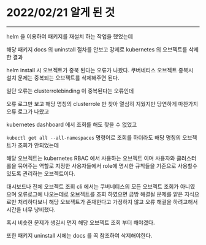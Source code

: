 # 2022/02/21 알게 된 것

---

helm 을 이용하여 패키지를 재설치 하는 작업을 했었는데

해당 패키지 docs 의 uninstall 절차를 안보고 강제로 kubernetes 의 오브젝트를 삭제한 결과

helm install 시 오브젝트가 중북 된다는 오류가 나왔다. 쿠버네티스 오브젝트 중복시 설치 문제는 중복되는 오브젝트를 삭제해주면 된다.

일단 오류는 clusterrolebinding 이 중복된다는 오류인데

오류 로그만 보고 해당 명칭의 clusterrole 만 찾아 열심히 지웠지만 당연하게 마찬가지 오류 로그가 나왔고

kubernetes dashboard 에서 조회를 해도 찾을 수 없었고 

`kubectl get all --all-namespaces` 명령어로 조회를 하더라도 해당 명칭의 오브젝트가 조회가 안되었는데

해당 오브젝트는 kubernetes RBAC 에서 사용하는 오브젝트 이며 사용자와 클러스터롤을 묶어주는 역할로 지정한 사용자들에서 role에 명시한 
규칙들을 기준으로 사용할수 있도록 관리하는 오브젝트이다.

대시보드나 전체 오브젝트 조회 cli 에서는 쿠버네티스의 모든 오브젝트 조회가 아니였으며
오류로그에 나오는데로 오브젝트를 조회 하였으면 금방 해결될 문제를 얕은 지식으로만 처리하다보니
해당 오브젝트가 존재한다고 가정하지 않고 오류 해결을 하려고해서 시간을 너무 낭비했다.

혹시 비슷한 문제가 생길시 먼저 해당 오브젝트 조회 부터 해야겠다.

또한 패키지 uninstall 시에는 docs 를 꼭 참조하여 삭제해야한다.